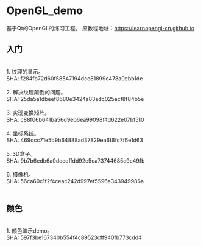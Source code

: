 # OpenGL_demo
基于Qt的OpenGL的练习工程。 原教程地址：https://learnopengl-cn.github.io
## 入门
<br>
1. 纹理的显示。<br>SHA: f284fb72d60f58547194dce81899c478a0ebb1de<br><br>
2. 解决纹理颠倒的问题。<br>SHA: 25da5a1dbeef8680e3424a83adc025acf8f84b5e<br><br>
3. 实现变换矩阵。<br>SHA: c88f06b641ba56d9eb6ea99098f4d622e07bf510<br><br>
4. 坐标系统。<br>SHA: 469dcc71e5b9b64888ad37829ea6f8fc7f6e1d63<br><br>
5. 3D盒子。<br>SHA: 9b7b6edb6a0dcedffdd92e5ca73744685c9c49fb<br><br>
6. 摄像机。<br>SHA: 56ca60c1f2f4ceac242d997ef5596a343949986a<br><br>


## 颜色
<br>
1. 颜色演示demo。<br>SHA: 597f3be167340b554f4c89523cff940fb773cdd4<br><br>
